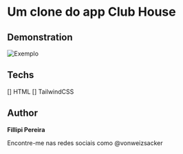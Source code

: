 # Um clone do app Club House

## Demonstration
<img src="https://macmagazine.com.br/wp-content/uploads/2021/02/08-clubhouse-2-623x1260.png" alt="Exemplo">

## Techs

[] HTML
[] TailwindCSS

## Author

**Fillipi Pereira**

Encontre-me nas redes sociais como @vonweizsacker